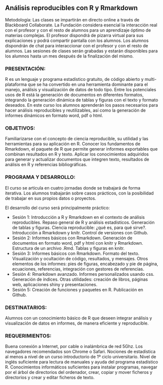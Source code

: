 ## Análisis reproducibles con R y Rmarkdown

Metodología: Las clases se impartirán en directo online a través de Blackboard Collaborate. La Fundación considera esencial la interacción real con el profesor y con el resto de alumnos para un aprendizaje óptimo de materias complejas. El profesor dispondrá de pizarra virtual para sus explicaciones y podrá compartir pantalla con los alumnos. Los alumnos dispondrán de chat para interaccionar con el profesor y con el resto de alumnos. Las sesiones de clases serán grabadas y estarán disponibles para los alumnos hasta un mes después de la finalización del mismo.

### PRESENTACIÓN:
R es un lenguaje y programa estadístico gratuito, de código abierto y multi-plataforma que se ha convertido en una herramienta dominante para el manejo, análisis y visualización de datos de todo tipo. Entre los potenciales usos de R está la generación de documentos en diferentes formatos, integrando la generación dinámica de tablas y figuras con el texto y formato deseados. En este curso los alumnos aprenderán los pasos necesarios para hacer análisis reproducibles y reutilizables, así como la generación de informes dinámicos en formato word, pdf o html.

### OBJETIVOS:
Familiarizarse con el concepto de ciencia reproducible, su utilidad y las herramientas para su aplicación en R.
Conocer los fundamentos de Rmarkdown, el paquete de R que permite generar informes exportables que combinan resultados en R y texto.
Aplicar los conocimientos adquiridos para generar y actualizar documentos que integren texto, resultados de análisis en R y referencias bibliográficas.

### PROGRAMA Y DESARROLLO:
El curso se articula en cuatro jornadas donde se trabajará de forma iterativa. Los alumnos trabajarán sobre casos prácticos, con la posibilidad de trabajar en sus propios datos o proyectos.

El desarrollo del curso será principalmente práctico:

* Sesión 1: Introducción a R y Rmarkdown en el contexto de análisis reproducibles. Repaso general de R y análisis estadísticos. Generación de tablas y figuras. Ciencia reproducible: ¿qué es, para qué sirve?. Introducción a Rmarkdown y knitr. Control de versiones con Github.
* Sesión 2: Informes básicos con Rmarkdown. Generación de documentos en formato word, pdf y html con knitr y Rmarkdown. Estructura de un archivo .Rmd. Tablas y figuras en knitr.
* Sesión 3: Informes básicos con Rmarkdown. Formato del texto. Visualización y ocultación de código, resultados, y mensajes. Otros elementos de los informes: pies de figuras, encabezado y pie de página, ecuaciones, referencias, integración con gestores de referencias.
* Sesión 4: Rmarkdown avanzado. Informes personalizados usando css. Generación de índices. Otras utilidades: creación de libros, páginas web, aplicaciones shiny y presentaciones.
* Sesión 5: Creación de funciones y paquetes en R. Publicación en Github.

### DESTINATARIOS:
Alumnos con un conocimiento básico de R que deseen integrar análisis y visualización de datos en informes, de manera eficiente y reproducible.

### REQUERIMIENTOS:
Buena conexión a Internet, por cable o inalámbrica de red 5Ghz. Los navegadores recomendados son Chrome o Safari. Nociones de estadística al menos a nivel de un curso introductorio de 1º ciclo universitario. Nivel de inglés suficiente para lectura de manuales y ayuda del programa estadístico R. Conocimientos informáticos suficientes para instalar programas, navegar por el árbol de directorios del ordenador, crear, copiar y mover ficheros y directorios y crear y editar ficheros de texto.
